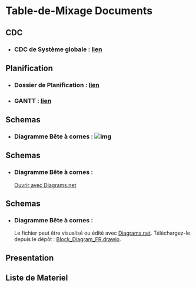 # Table-de-Mixage Documents 

## CDC 
- ### CDC de Système globale : [lien](CDC/CDC_V3_0.pdf)

## Planification 
- ### Dossier de Planification : [lien](PLANIFICATION/DossierPlanificationV2.pdf)
- ### GANTT : [lien](PLANIFICATION/Gantt_V2.pdf)

## Schemas
- ### Diagramme Bête à cornes : ![img](SCHEMAS/Block_Diagram_FR.drawio)

## Schemas
- ### Diagramme Bête à cornes :
  [Ouvrir avec Diagrams.net](https://app.diagrams.net/?url=https://github.com/<TON_REPO>/blob/main/SCHEMAS/Block_Diagram_FR.drawio)

## Schemas
- ### Diagramme Bête à cornes :
  Le fichier peut être visualisé ou édité avec [Diagrams.net](https://app.diagrams.net/). Téléchargez-le depuis le dépôt : [Block_Diagram_FR.drawio](SCHEMAS/Block_Diagram_FR.drawio).

## Presentation

## Liste de Materiel
